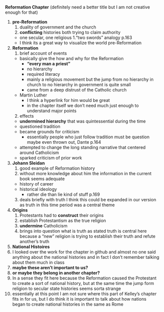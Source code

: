 **Reformation Chapter** (definitely need a better title but I am not creative enough for that)

1. **pre-Reformation** 
   1. duality of government and the church 
   2. **conflicting** histories both trying to claim authority 
     * one secular, one religious
   1.“two swords” analogy p.163
     * I think its a great way to visualize the world pre-Reformation
2. **Reformation** 
   1. brief account of events
     * basically give the how and why for the Reformation
       * **“every man a priest”**
        * no hierarchy 
        * required literacy 
        * mainly a religious movement but the jump from no hierarchy in church to no hierarchy in government is quite small
       * came from a deep distrust of the Catholic church
     * Martin Luther
        * I think a hyperlink for him would be great
        * in the chapter itself we don’t need much just enough to understand major points
   2. effects
     * **undermined hierarchy** that was quintessential during the time
     * questioned tradition 
     * became grounds for criticism 
       * essentially people who just follow tradition must be question maybe even thrown out, Dante p.164 
     * attempted to change the long standing narrative that centered around Catholicism 
     * sparked criticism of prior work
3. **Johann Sleidan**
   1. good example of Reformation history 
   2. without more knowledge about him the information in the current book seems adequate 
     * history of career
     * historical ideology 
       * rather die than lie kind of stuff p.169
   3. deals briefly with truth I think this could be expanded in our version as truth in this time period was a central theme
4. **Origins** 
   1. Protestants had to **construct** their origins 
   2. establish Protestantism as the true religion
   3. **undermine** Catholicism 
   4. brings into question what is truth as stated truth is central here because a “new” religion is trying to establish their
   truth and refute another’s truth 
5. **National Histoires**
  1. I looked over the work for the chapter in github and almost no one said anything about the national histories and in 
  fact I don’t remember talking about them much in class
  2. **maybe these aren’t important to us?**
  3. **or maybe they belong in another chapter?**
  4. In a sense they fit here because the Reformation caused the Protestant to create a sort of national history, but at 
  the same time the jump form religion to secular state histories seems sorta strange 
  5. essentially at this point I am not sure where this part of Kelley’s chapter fits in for us, but I do think it is 
  important to talk about how nations began to create national histories in the same as Rome
